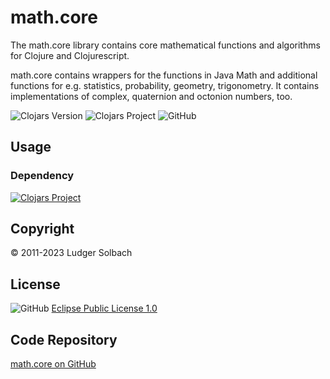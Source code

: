math.core
=========
The math.core library contains core mathematical functions and algorithms for Clojure and Clojurescript.

math.core contains wrappers for the functions in Java Math and additional
functions for e.g. statistics, probability, geometry, trigonometry.
It contains implementations of complex, quaternion and octonion numbers, too.

![Clojars Version](https://img.shields.io/clojars/v/org.soulspace.clj/math.core)
![Clojars Project](https://img.shields.io/clojars/v/org.soulspace.clj/math.core.svg)
![GitHub](https://img.shields.io/github/license/soulspace-org/math.core)

Usage
-----
### Dependency
[![Clojars Project](https://img.shields.io/clojars/v/org.soulspace.clj/math.core.svg)](https://clojars.org/org.soulspace.clj/math.core)

Copyright
---------
© 2011-2023 Ludger Solbach

License
-------
![GitHub](https://img.shields.io/github/license/soulspace-org/math.core)
[Eclipse Public License 1.0](http://www.eclipse.org/legal/epl-v10.html)


Code Repository
---------------
[math.core on GitHub](https://github.com/soulspace-org/math.core)

